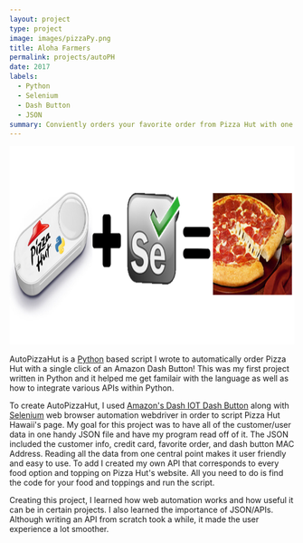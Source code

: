 ```yaml
---
layout: project
type: project
image: images/pizzaPy.png
title: Aloha Farmers
permalink: projects/autoPH
date: 2017
labels:
  - Python
  - Selenium
  - Dash Button
  - JSON
summary: Conviently orders your favorite order from Pizza Hut with one click of an Amazon Dash Button.
---
```


<p align="center">
  <img src="../images/pizzaPy2.png" height="350" width="700"/>
</p>

AutoPizzaHut is a [Python](https://www.python.org/) based script I wrote to automatically order Pizza Hut with a single click of an Amazon Dash Button! This was my first project written in Python and it helped me get familair with the language as well as how to integrate various APIs within Python.

To create AutoPizzaHut, I used [Amazon's Dash IOT Dash Button](https://aws.amazon.com/iotbutton/) along with [Selenium](http://www.seleniumhq.org/) web browser automation webdriver in order to script Pizza Hut Hawaii's page. My goal for this project was to have all of the customer/user data in one handy JSON file and have my program read off of it. The JSON included the customer info, credit card, favorite order, and dash button MAC Address.
Reading all the data from one central point makes it user friendly and easy to use. To add I created my own API that corresponds to every food option and topping on Pizza Hut's website. All you need to do is find the code for your food and toppings and run the script.

Creating this project, I learned how web automation works and how useful it can be in certain projects. I also learned the importance of JSON/APIs. Although writing an API from scratch took a while, it made the user experience a lot smoother.

